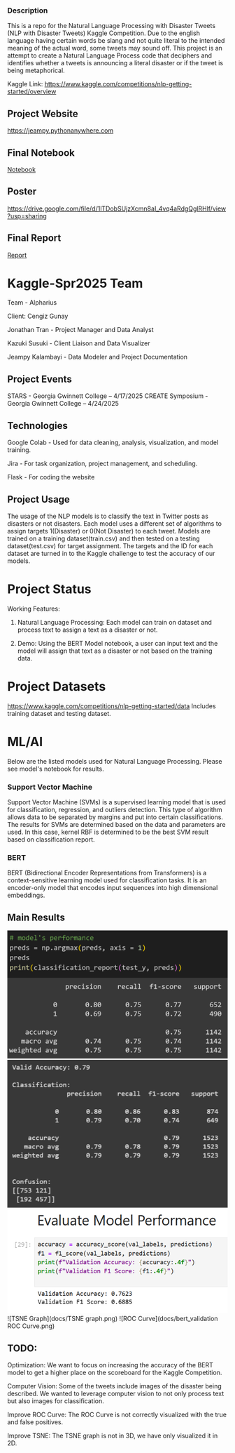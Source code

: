 ### Description
This is a repo for the Natural Language Processing with Disaster Tweets (NLP with Disaster Tweets) Kaggle Competition. Due to the english language having certain words
be slang and not quite literal to the intended meaning of the actual word, some tweets may sound off. This project is an attempt to create a Natural Language Process code
that deciphers and identifies whether a tweets is announcing a literal disaster or if the tweet is being metaphorical. 

Kaggle Link: https://www.kaggle.com/competitions/nlp-getting-started/overview

## Project Website
https://jeampy.pythonanywhere.com

## Final Notebook
[Notebook](https://github.com/GGC-DSA/Kaggle-Spr2025/blob/main/code/Collective_Notebook.ipynb)

## Poster
https://drive.google.com/file/d/1lTDobSUjzXcmn8aI_4vq4aRdgQglRHlf/view?usp=sharing

## Final Report
[Report](https://github.com/GGC-DSA/Kaggle-Spr2025/blob/main/docs-SPR2025/Kaggle%20Spring%202025%20Final%20Project%20Report.pdf) 
# Kaggle-Spr2025 Team
Team - Alpharius

Client: Cengiz Gunay

Jonathan Tran - Project Manager and Data Analyst


Kazuki Susuki - Client Liaison and Data Visualizer


Jeampy Kalambayi - Data Modeler and Project Documentation

## Project Events
STARS - Georgia Gwinnett College – 4/17/2025
CREATE Symposium - Georgia Gwinnett College – 4/24/2025

## Technologies
Google Colab - Used for data cleaning, analysis, visualization, and model training.

Jira - For task organization, project management, and scheduling.

Flask - For coding the website
## Project Usage
The usage of the NLP models is to classify the text in Twitter posts as disasters or not disasters. Each model uses a different set of algorithms to assign targets 1(Disaster) or 0(Not Disaster) to each tweet. Models are trained on a training dataset(train.csv) and then tested on a testing dataset(test.csv) for target assignment. The targets and the ID for each dataset are turned in to the Kaggle challenge to test the accuracy of our models.

# Project Status
Working Features:

1. Natural Language Processing: Each model can train on dataset and process text to assign a text as a disaster or not.

2. Demo: Using the BERT Model notebook, a user can input text and the model will assign that text as a disaster or not based on the training data.

# Project Datasets

https://www.kaggle.com/competitions/nlp-getting-started/data
Includes training dataset and testing dataset.

# ML/AI
Below are the listed models used for Natural Language Processing. Please see model's notebook for results.
### Support Vector Machine
Support Vector Machine (SVMs) is a supervised learning model that is used for classification, regression, and outliers detection. 
This type of algorithm allows data to be separated by margins and put into certain classifications. The results for SVMs are determined 
based on the data and parameters are used. In this case, kernel RBF is determined to be the best SVM result based on classification report. 
### BERT
BERT (Bidirectional Encoder Representations from Transformers) is a context-sensitive learning model used for classification tasks. It is an encoder-only
model that encodes input sequences into high dimensional embeddings.

## Main Results
![BERT Accuracy](docs/bert_accuracy2.png)
![SVM Accuracy](docs/svm_accuracy2.png)
![PCA Accuracy](docs/pca_accuracy.png)
![TSNE Graph](docs/TSNE graph.png)
![ROC Curve](docs/bert_validation ROC Curve.png)
## TODO:
Optimization: We want to focus on increasing the accuracy of the BERT model to get a higher place on the scoreboard for the Kaggle Competition.

Computer Vision: Some of the tweets include images of the disaster being described. We wanted to leverage computer vision to not only process text but also images for classification.

Improve ROC Curve: The ROC Curve is not correctly visualized with the true and false positives. 

Improve TSNE: The TSNE graph is not in 3D, we have only visualized it in 2D. 

